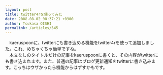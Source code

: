 ```yaml
---
layout: post
title: twitter4rを使ってみた
date: 2008-08-02 08:37:21 +0900
author: Tsukasa OISHI
permalink: /articles/545
---
```



　kaeruspoonに、twitterにも書き込める機能をtwitter4rを使って追加しました。これ、めちゃくちゃ簡単ですね。  
　本文なしのタイトルだけの記事をkaeruspoonに書くと、その内容がtwitterにも書き込まれます。また、普通の記事はブログ更新通知をtwitterに書き込みます。こっちはウザかったら機能からはずすかもです。  

